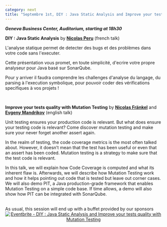 ```yaml
---
category: next
title: "Septembre 1st, DIY : Java Static Analysis and Improve your tests quality with Mutation Testing"
---
```


***Geneva Business Center, Auditorium, starting at 18h30***

**DIY : Java Static Analysis** by **[Nicolas Peru](/jug/speakers.html?key=nicolas_peru)** (french talk)

L'analyse statique permet de detecter des bugs et des problèmes dans votre code sans l'executer. 

Cette présentation vous promet, en toute simplicité, d'ecrire votre propre analyseur pour Java basé sur SonarQube. 

Pour y arriver il faudra comprendre les challenges d'analyse du langage, du parsing à l'execution symbolique, pour pouvoir coder des vérifications specifiques à vos projets !

<br />

**Improve your tests quality with Mutation Testing** by **[Nicolas Fränkel](/jug/speakers.html?key=nicolas_frankel)** and **[Evgeny Mandrikov](/jug/speakers.html?key=evgeny_mandrikov)** (english talk)

Unit testing ensures your production code is relevant. But what does ensure your testing code is relevant? Come discover mutation testing and make sure your never forget another assert again.

In the realm of testing, the code coverage metrics is the most often talked about. However, it doesn’t mean that the test has been useful or even that an assert has been coded. Mutation testing is a strategy to make sure that the test code is relevant.

In this talk, we will explain how Code Coverage is computed and what its inherent flaw is. Afterwards, we will describe how Mutation Testing work and how it helps pointing out code that is tested but leave out corner cases. We will also demo PIT, a Java production-grade framework that enables Mutation Testing on a simple code base. If time allows, a demo will also show how PIT can be integrated with SonarQube.


<br />
As usual, this session will end up with a buffet provided by our sponsors

<center><a href="http://www.eventbrite.fr/e/inscription-diy-java-static-analysis-and-improve-your-tests-quality-with-mutation-testing-18307530316?ref=ebtn" target="_blank"><img src="https://www.eventbrite.fr/custombutton?eid=18307530316" alt="Eventbrite - DIY : Java Static Analysis and Improve your tests quality with Mutation Testing" /></a></center>
